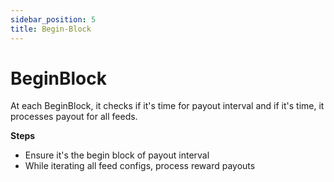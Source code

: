 ```yaml
---
sidebar_position: 5
title: Begin-Block
---
```


# BeginBlock

At each BeginBlock, it checks if it's time for payout interval and if it's time, it processes payout for all feeds.

**Steps**

* Ensure it's the begin block of payout interval
* While iterating all feed configs, process reward payouts
